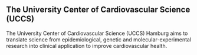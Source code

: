 ## The University Center of Cardiovascular Science (UCCS)
The University Center of Cardiovascular Science (UCCS) Hamburg aims to translate science from epidemiological, genetic and molecular-experimental research into clinical application to improve cardiovascular health.
